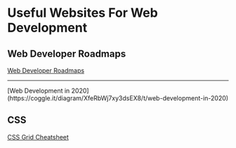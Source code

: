 # Useful Websites For Web Development

## Web Developer Roadmaps

[Web Developer Roadmaps](https://roadmap.sh/roadmaps)  
<hr />
[Web Development in 2020](https://coggle.it/diagram/XfeRbWj7xy3dsEX8/t/web-development-in-2020)

## CSS

[CSS Grid Cheatsheet](http://grid.malven.co/)
